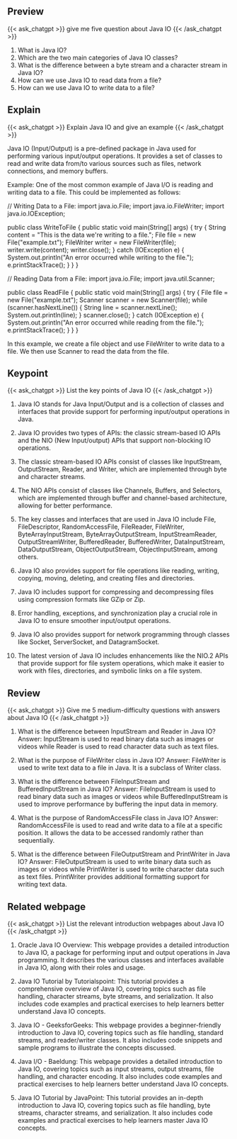 ## Preview
{{< ask_chatgpt >}}
give me five question about Java IO
{{< /ask_chatgpt >}}



1. What is Java IO?
2. Which are the two main categories of Java IO classes?
3. What is the difference between a byte stream and a character stream in Java IO?
4. How can we use Java IO to read data from a file?
5. How can we use Java IO to write data to a file?   

## Explain
{{< ask_chatgpt >}}
Explain Java IO and give an example
{{< /ask_chatgpt >}}



Java IO (Input/Output) is a pre-defined package in Java used for performing various input/output operations. It provides a set of classes to read and write data from/to various sources such as files, network connections, and memory buffers.

Example:
One of the most common example of Java I/O is reading and writing data to a file. This could be implemented as follows:

// Writing Data to a File:
import java.io.File;
import java.io.FileWriter;
import java.io.IOException;

public class WriteToFile {
  public static void main(String[] args) {
    try {
      String content = "This is the data we're writing to a file.";
      File file = new File("example.txt");
      FileWriter writer = new FileWriter(file);
      writer.write(content);
      writer.close();
    } catch (IOException e) {
      System.out.println("An error occurred while writing to the file.");
      e.printStackTrace();
    }
  }
}

// Reading Data from a File:
import java.io.File;
import java.util.Scanner;

public class ReadFile {
  public static void main(String[] args) {
    try {
      File file = new File("example.txt");
      Scanner scanner = new Scanner(file);
      while (scanner.hasNextLine()) {
        String line = scanner.nextLine();
        System.out.println(line);
      }
      scanner.close();
    } catch (IOException e) {
      System.out.println("An error occurred while reading from the file.");
      e.printStackTrace();
    }
  }
}

In this example, we create a file object and use FileWriter to write data to a file. We then use Scanner to read the data from the file.   

## Keypoint
{{< ask_chatgpt >}}
List the key points of Java IO
{{< /ask_chatgpt >}}



1. Java IO stands for Java Input/Output and is a collection of classes and interfaces that provide support for performing input/output operations in Java.

2. Java IO provides two types of APIs: the classic stream-based IO APIs and the NIO (New Input/output) APIs that support non-blocking IO operations.

3. The classic stream-based IO APIs consist of classes like InputStream, OutputStream, Reader, and Writer, which are implemented through byte and character streams.

4. The NIO APIs consist of classes like Channels, Buffers, and Selectors, which are implemented through buffer and channel-based architecture, allowing for better performance.

5. The key classes and interfaces that are used in Java IO include File, FileDescriptor, RandomAccessFile, FileReader, FileWriter, ByteArrayInputStream, ByteArrayOutputStream, InputStreamReader, OutputStreamWriter, BufferedReader, BufferedWriter, DataInputStream, DataOutputStream, ObjectOutputStream, ObjectInputStream, among others.

6. Java IO also provides support for file operations like reading, writing, copying, moving, deleting, and creating files and directories.

7. Java IO includes support for compressing and decompressing files using compression formats like GZip or Zip.

8. Error handling, exceptions, and synchronization play a crucial role in Java IO to ensure smoother input/output operations.

9. Java IO also provides support for network programming through classes like Socket, ServerSocket, and DatagramSocket.

10. The latest version of Java IO includes enhancements like the NIO.2 APIs that provide support for file system operations, which make it easier to work with files, directories, and symbolic links on a file system.   

## Review
{{< ask_chatgpt >}}
Give me 5 medium-difficulty questions with answers about Java IO
{{< /ask_chatgpt >}}



1. What is the difference between InputStream and Reader in Java IO?
Answer: InputStream is used to read binary data such as images or videos while Reader is used to read character data such as text files.

2. What is the purpose of FileWriter class in Java IO?
Answer: FileWriter is used to write text data to a file in Java. It is a subclass of Writer class.

3. What is the difference between FileInputStream and BufferedInputStream in Java IO?
Answer: FileInputStream is used to read binary data such as images or videos while BufferedInputStream is used to improve performance by buffering the input data in memory.

4. What is the purpose of RandomAccessFile class in Java IO?
Answer: RandomAccessFile is used to read and write data to a file at a specific position. It allows the data to be accessed randomly rather than sequentially.

5. What is the difference between FileOutputStream and PrintWriter in Java IO?
Answer: FileOutputStream is used to write binary data such as images or videos while PrintWriter is used to write character data such as text files. PrintWriter provides additional formatting support for writing text data.   

## Related webpage
{{< ask_chatgpt >}}
List the relevant introduction webpages about Java IO
{{< /ask_chatgpt >}}



1. Oracle Java IO Overview: This webpage provides a detailed introduction to Java IO, a package for performing input and output operations in Java programming. It describes the various classes and interfaces available in Java IO, along with their roles and usage.

2. Java IO Tutorial by Tutorialspoint: This tutorial provides a comprehensive overview of Java IO, covering topics such as file handling, character streams, byte streams, and serialization. It also includes code examples and practical exercises to help learners better understand Java IO concepts.

3. Java IO - GeeksforGeeks: This webpage provides a beginner-friendly introduction to Java IO, covering topics such as file handling, standard streams, and reader/writer classes. It also includes code snippets and sample programs to illustrate the concepts discussed.

4. Java I/O - Baeldung: This webpage provides a detailed introduction to Java IO, covering topics such as input streams, output streams, file handling, and character encoding. It also includes code examples and practical exercises to help learners better understand Java IO concepts.

5. Java IO Tutorial by JavaPoint: This tutorial provides an in-depth introduction to Java IO, covering topics such as file handling, byte streams, character streams, and serialization. It also includes code examples and practical exercises to help learners master Java IO concepts.   

